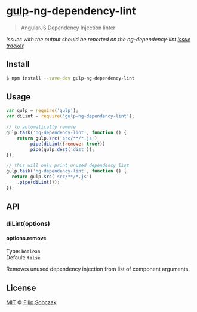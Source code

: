 # [gulp](http://gulpjs.com)-ng-dependency-lint

> AngularJS Dependency Injection linter

*Issues with the output should be reported on the ng-dependency-lint [issue tracker](https://github.com/filso/ng-dependency-lint/issues).*


## Install

```bash
$ npm install --save-dev gulp-ng-dependency-lint
```


## Usage

```js
var gulp = require('gulp');
var diLint = require('gulp-ng-dependency-lint');

// to automatically remove 
gulp.task('ng-dependency-lint', function () {
	return gulp.src('src/**/*.js')
		.pipe(diLint({remove: true}))
		.pipe(gulp.dest('dist'));
});

// this will only print unused dependency list
gulp.task('ng-dependency-lint', function () {
  return gulp.src('src/**/*.js')
    .pipe(diLint());
});
```


## API

### diLint(options)

#### options.remove

Type: `boolean`  
Default: `false`

Removes unused dependency injection from list of component arguments.


## License

[MIT](http://opensource.org/licenses/MIT) © [Filip Sobczak](http://filipsobczak.com)
